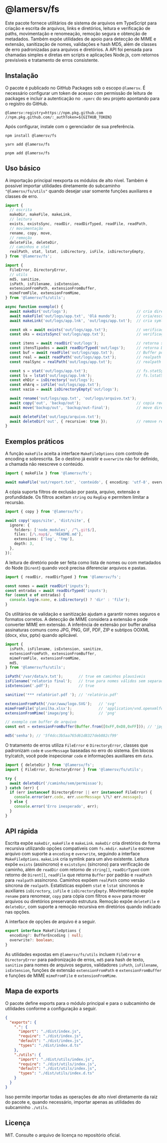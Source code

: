 # @lamersv/fs

Este pacote fornece utilitários de sistema de arquivos em TypeScript para criação e escrita de arquivos, links e diretórios, leitura e verificação de paths, movimentação e renomeação, remoção segura e obtenção de metadados. Também expõe utilidades de apoio para detecção de MIME e extensão, sanitização de nomes, validações e hash MD5, além de classes de erro padronizadas para arquivos e diretórios. A API foi pensada para chamadas simples e diretas em scripts e aplicações Node.js, com retornos previsíveis e tratamento de erros consistente.

## Instalação

O pacote é publicado no GitHub Packages sob o escopo `@lamersv`. É necessário configurar um token de acesso com permissão de leitura de packages e incluir a autenticação no `.npmrc` do seu projeto apontando para o registro do GitHub.

```
@lamersv:registry=https://npm.pkg.github.com
//npm.pkg.github.com/:_authToken=${GITHUB_TOKEN}
```

Após configurar, instale com o gerenciador de sua preferência.

```
npm install @lamersv/fs
```

```
yarn add @lamersv/fs
```

```
pnpm add @lamersv/fs
```

## Uso básico

A importação principal reexporta os módulos de alto nível. Também é possível importar utilidades diretamente do subcaminho `"@lamersv/fs/utils"` quando desejar usar somente funções auxiliares e classes de erro.

```ts
import {
  // escrita
  makeDir, makeFile, makeLink,
  // leitura
  exists, existsSync, readDir, readDirTyped, readFile, readPath,
  // movimentação
  rename, copy, move,
  // remoção
  deleteFile, deleteDir,
  // caminhos e stat
  realPath, stat, lstat, isDirectory, isFile, isDirectoryEmpty,
} from '@lamersv/fs';

import {
  FileError, DirectoryError,
  // utils
  md5, sanitize,
  isPath, isFilename, isExtension,
  extensionFromPath, extensionFromBuffer,
  mimeFromFile, extensionFromMime,
} from '@lamersv/fs/utils';

async function exemplo() {
  await makeDir('out/logs');                               // cria diretório (recursivo)
  await makeFile('out/logs/app.txt', 'Olá mundo');         // cria/escreve arquivo
  await makeLink('out/logs/app.lnk', 'out/logs/app.txt');  // cria symlink

  const ok = await exists('out/logs/app.txt');             // verificação assíncrona
  const oks = existsSync('out/logs/app.txt');              // verificação síncrona

  const itens = await readDir('out/logs');                 // retorna string[]
  const itensTipados = await readDirTyped('out/logs');     // retorna Dirent[]
  const buf = await readFile('out/logs/app.txt');          // Buffer por padrão
  const real = await readPath('out/logs/app.txt');         // realpath assíncrono
  const realSync = realPath('out/logs/app.txt');           // realpath síncrono

  const s = stat('out/logs/app.txt');                      // fs.statSync com tratamento
  const ls = lstat('out/logs/app.lnk');                    // fs.lstatSync
  const ehDir = isDirectory('out/logs');
  const ehArq = isFile('out/logs/app.txt');
  const vazio = await isDirectoryEmpty('out/logs');

  await rename('out/logs/app.txt', 'out/logs/arquivo.txt');
  await copy('out', 'backup/out');                         // copia recursiva
  await move('backup/out', 'backup/out-final');            // move diretórios/arquivos

  await deleteFile('out/logs/arquivo.txt');
  await deleteDir('out', { recursive: true });             // remove recursivamente
}
```

## Exemplos práticos

A função `makeFile` aceita a interface `MakeFileOptions` com controle de encoding e sobrescrita. Se o destino já existir e `overwrite` não for definido, a chamada não reescreve o conteúdo.

```ts
import { makeFile } from '@lamersv/fs';

await makeFile('out/report.txt', 'conteúdo', { encoding: 'utf-8', overwrite: true });
```

A cópia suporta filtros de exclusão por pasta, arquivo, extensão e profundidade. Os filtros aceitam `string` ou `RegExp` e permitem limitar a recursão.

```ts
import { copy } from '@lamersv/fs';

await copy('apps/site', 'dist/site', {
  ignore: {
    folders: ['node_modules', /^\.git$/],
    files: [/\.map$/, 'README.md'],
    extensions: ['log', 'tmp'],
    depth: 3,
  },
});
```

A leitura de diretório pode ser feita como lista de nomes ou com metadados do Node (`Dirent`) quando você precisa diferenciar arquivos e pastas.

```ts
import { readDir, readDirTyped } from '@lamersv/fs';

const nomes = await readDir('inputs');
const entradas = await readDirTyped('inputs');
for (const e of entradas) {
  console.log(e.name, e.isDirectory() ? 'dir' : 'file');
}
```

Os utilitários de validação e sanitização ajudam a garantir nomes seguros e formatos corretos. A detecção de MIME considera a extensão e pode converter MIME em extensão. A inferência de extensão por buffer analisa assinaturas comuns como JPG, PNG, GIF, PDF, ZIP e subtipos OOXML (docx, xlsx, pptx) quando aplicável.

```ts
import {
  isPath, isFilename, isExtension, sanitize,
  extensionFromPath, extensionFromBuffer,
  mimeFromFile, extensionFromMime,
  md5,
} from '@lamersv/fs/utils';

isPath('/var/data/x.txt');       // true em caminhos plausíveis
isFilename('relatorio final');   // true para nomes válidos sem separadores
isExtension('.pdf');             // true

sanitize('*** relatório?.pdf '); // 'relatório.pdf'

extensionFromPath('/var/www/logo.SVG');   // 'svg'
mimeFromFile('planilha.xlsx');            // 'application/vnd.openxmlformats-officedocument.spreadsheetml.sheet'
extensionFromMime('image/png');           // 'png'

// exemplo com buffer de arquivo
const ext = extensionFromBuffer(Buffer.from([0xFF,0xD8,0xFF])); // 'jpg' para assinatura JPEG

md5('senha'); // '5f4dcc3b5aa765d61d8327deb882cf99'
```

O tratamento de erros utiliza `FileError` e `DirectoryError`, classes que padronizam `code` e `userMessage` baseadas no erro do sistema. Em blocos try/catch, você pode inspecionar `code` e informações auxiliares em `data`.

```ts
import { deleteDir } from '@lamersv/fs';
import { FileError, DirectoryError } from '@lamersv/fs/utils';

try {
  await deleteDir('/caminho/sem/permissao');
} catch (err) {
  if (err instanceof DirectoryError || err instanceof FileError) {
    console.error(err.code, err.userMessage \?\? err.message);
  } else {
    console.error('Erro inesperado', err);
  }
}
```

## API rápida

Escrita expõe `makeDir`, `makeFile` e `makeLink`. `makeDir` cria diretórios de forma recursiva utilizando opções compatíveis com `fs.mkdir`. `makeFile` escreve arquivo com suporte a `encoding` e `overwrite`, seguindo a interface `MakeFileOptions`. `makeLink` cria symlink para um alvo existente. Leitura expõe `exists` (assíncrono) e `existsSync` (síncrono) para verificação de caminho, além de `readDir` com retorno de `string[]`, `readDirTyped` com retorno de `Dirent[]`, `readFile` que retorna `Buffer` por padrão e `readPath` para `realpath` assíncrono. Caminhos expõem `realPath` como versão síncrona de `realpath`. Estatísticas expõem `stat` e `lstat` síncronos e auxiliares `isDirectory`, `isFile` e `isDirectoryEmpty`. Movimentação expõe `rename` para renomear, `copy` para cópia com filtros e `move` para mover arquivos ou diretórios preservando estrutura. Remoção expõe `deleteFile` e `deleteDir`, com suporte a remoção recursiva em diretórios quando indicado nas opções.

A interface de opções de arquivo é a seguir.

```ts
export interface MakeFileOptions {
  encoding?: BufferEncoding | null;
  overwrite?: boolean;
}
```

As utilidades expostas em `@lamersv/fs/utils` incluem `FileError` e `DirectoryError` para padronização de erros, `md5` para hash de texto, `sanitize` para nomes de arquivos seguros, validadores `isPath`, `isFilename`, `isExtension`, funções de extensão `extensionFromPath` e `extensionFromBuffer` e funções de MIME `mimeFromFile` e `extensionFromMime`.

## Mapa de exports

O pacote define exports para o módulo principal e para o subcaminho de utilidades conforme a configuração a seguir.

```json
{
  "exports": {
    ".": {
      "import": "./dist/index.js",
      "require": "./dist/index.js",
      "default": "./dist/index.js",
      "types": "./dist/index.d.ts"
    },
    "./utils": {
      "import": "./dist/utils/index.js",
      "require": "./dist/utils/index.js",
      "default": "./dist/utils/index.js",
      "types": "./dist/utils/index.d.ts"
    }
  }
}
```

Isso permite importar todas as operações de alto nível diretamente da raiz do pacote e, quando necessário, importar apenas as utilidades do subcaminho `./utils`.

## Licença

MIT. Consulte o arquivo de licença no repositório oficial.
